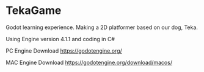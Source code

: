 # TekaGame
Godot learning experience. Making a 2D platformer based on our dog, Teka.

Using Engine version 4.1.1 and coding in C#

PC Engine Download https://godotengine.org/

MAC Engine Download https://godotengine.org/download/macos/
